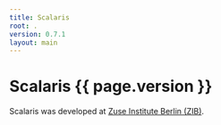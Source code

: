```yaml
---
title: Scalaris
root: .
version: 0.7.1
layout: main
---
```


Scalaris {{ page.version }}
===========================

Scalaris was developed at [Zuse Institute Berlin (ZIB)](http://www.zib.de).
